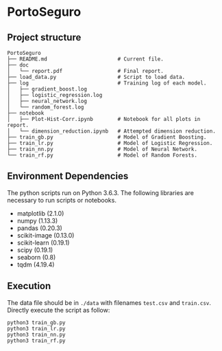 # PortoSeguro

## Project structure

    PortoSeguro
    ├── README.md                       # Current file.
    ├── doc
    │   └── report.pdf                  # Final report.
    ├── load_data.py                    # Script to load data.
    ├── log                             # Training log of each model.
    │   ├── gradient_boost.log
    │   ├── logistic_regression.log
    │   ├── neural_network.log
    │   └── random_forest.log
    ├── notebook
    │   ├── Plot-Hist-Corr.ipynb        # Notebook for all plots in report.
    │   └── dimension_reduction.ipynb   # Attempted dimension reduction.
    ├── train_gb.py                     # Model of Gradient Boosting.
    ├── train_lr.py                     # Model of Logistic Regression.
    ├── train_nn.py                     # Model of Neural Network.
    └── train_rf.py                     # Model of Random Forests.

## Environment Dependencies

The python scripts run on Python 3.6.3.
The following libraries are necessary to run scripts or notebooks.

-   matplotlib (2.1.0)
-   numpy (1.13.3)
-   pandas (0.20.3)
-   scikit-image (0.13.0)
-   scikit-learn (0.19.1)
-   scipy (0.19.1)
-   seaborn (0.8)
-   tqdm (4.19.4)

## Execution

The data file should be in `./data` with filenames `test.csv` and `train.csv`.
Directly execute the script as follow:

    python3 train_gb.py
    python3 train_lr.py
    python3 train_nn.py
    python3 train_rf.py
